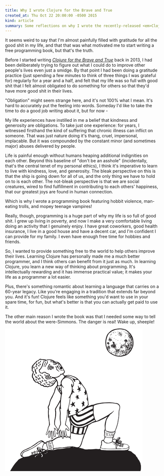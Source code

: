 ```yaml
---
title: Why I wrote Clojure for the Brave and True
created_at: Thu Oct 22 20:00:00 -0500 2015
kind: article
summary: Some reflections on why I wrote the recently-released <em>Clojure for the Brave and True</em>
---
```


It seems weird to say that I'm almost painfully filled with
gratitude for all the good shit in my life, and that that was what
motivated me to start writing a free programming book, but that's the
truth.

Before I started writing
[*Clojure for the Brave and True*](http://www.braveclojure.com) back
in 2013, I had been deliberately trying to figure out what I could do
to improve other people's lives even just a smidge. By that point I
had been doing a gratitude practice (just spending a few minutes to
think of three things I was grateful for) regularly for a year and a
half, and felt that my life was so full with good shit that I felt
almost obligated to do something for others so that they'd have more
good shit in their lives.

"Obligation" might seem strange here, and it's not 100% what I
mean. It's hard to accurately put the feeling into words. Someday I'd
like to take the time to do a good job writing about it, but for now -

My life experiences have instilled in me a belief that kindness and
generosity are obligations. To take just one experience: for years, I
witnessed firsthand the kind of suffering that chronic illness can
inflict on someone. That was just nature doing it's thang, cruel,
impersonal, implacable. But it was compounded by the constant minor
(and sometimes major) abuses delivered by people.

Life is painful enough without humans heaping additional indignities
on each other. Beyond this baseline of "don't be an asshole"
(incidentally, that's the central tenet of my personal ethics), I
think it's imperative to learn to live with kindness, love, and
generosity. The bleak perspective on this is that the ship is going
down for all of us, and the only thing we have to hold on to is each
other. The not-bleak perspective is that we are social creatures,
wired to find fulfillment in contributing to each others' happiness,
that our greatest joys are found in human connection.

Which is why I wrote a programming book featuring hobbit violence,
man-eating trolls, and mopey teenage vampires!

Really, though, programming is a huge part of why my life is so full
of good shit. I grew up living in poverty, and now I make a very
comfortable living doing an activity that I genuinely enjoy. I have
great coworkers, good health insurance, I live in a good house and
have a decent car, and I'm confident I can provide for my family. I
even have enough free time for hobbies and friends.

So, I wanted to provide something free to the world to help others
improve their lives. Learning Clojure has personally made me a much
better programmer, and I think others can benefit from it just as
much. In learning Clojure, you learn a new way of thinking about
programming. It's intellectually rewarding and it has immense
practical value; it makes your life as a programmer a lot easier.

Plus, there's something romantic about learning a language that
carries on a 60-year legacy. Like you're engaging in a tradition that
extends far beyond you. And it's fun! Clojure feels like something you'd
want to use in your spare time, for fun, but what's better is that you
can actually get paid to use it.

The other main reason I wrote the book was that I needed some way to
tell the world about the were-Simmons. The danger is real! Wake up,
sheeple!

![were-Simmons](/assets/images/posts/how-come-book/weresimmons.png)

